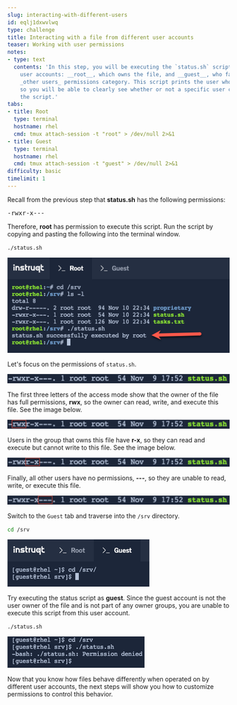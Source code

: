 ```yaml
---
slug: interacting-with-different-users
id: eqlj1dxwvlwq
type: challenge
title: Interacting with a file from different user accounts
teaser: Working with user permissions
notes:
- type: text
  contents: 'In this step, you will be executing the `status.sh` script as two different
    user accounts: __root__, which owns the file, and __guest__, who falls into the
    _other users_ permissions category. This script prints the user who executed it,
    so you will be able to clearly see whether or not a specific user can execute
    the script.'
tabs:
- title: Root
  type: terminal
  hostname: rhel
  cmd: tmux attach-session -t "root" > /dev/null 2>&1
- title: Guest
  type: terminal
  hostname: rhel
  cmd: tmux attach-session -t "guest" > /dev/null 2>&1
difficulty: basic
timelimit: 1
---
```

Recall from the previous step that __status.sh__ has the following permissions:

<pre class=file>
-rwxr-x---
</pre>

Therefore, __root__ has permission to execute this script. Run the script by copying and pasting the following into the terminal window.

```bash
./status.sh
```

![status script run](../assets/statusscriptrun.png)

Let's focus on the permissions of `status.sh`.

<a href="#1">
 <img alt="1" src="../assets/status-sh-permissions.png" />
</a>

<a href="#" class="lightbox" id="1">
 <img alt="An example image" src="../assets/status-sh-permissions.png" />
</a>

The first three letters of the access mode show that the owner of the file has full permissions, __rwx__, so the owner can read, write, and execute this file. See the image below.

<a href="#2">
 <img alt="2" src="../assets/status-sh-permissions2.png" />
</a>

<a href="#" class="lightbox" id="2">
 <img alt="An example image" src="../assets/status-sh-permissions2.png" />
</a>

Users in the group that owns this file have __r-x__, so they can read and execute but cannot write to this file. See the image below.

<a href="#3">
 <img alt="3" src="../assets/status-sh-permissions3.png" />
</a>

<a href="#" class="lightbox" id="3">
 <img alt="An example image" src="../assets/status-sh-permissions3.png" />
</a>

Finally, all other users have no permissions, __---__, so they are unable to read, write, or execute this file.

<a href="#4">
 <img alt="4" src="../assets/status-sh-permissions4.png" />
</a>

<a href="#" class="lightbox" id="4">
 <img alt="An example image" src="../assets/status-sh-permissions4.png" />
</a>


Switch to the `Guest` tab and traverse into the `/srv` directory.

```bash
cd /srv
```

![srv guest](../assets/srvguest.png)

Try executing the status script as __guest__. Since the guest account is not the user owner of the file and is not part of any owner groups, you are unable to execute this script from this user account.

```bash
./status.sh
```

![denied!](../assets/permissiondeniedasguest.png)

Now that you know how files behave differently when operated on by different user accounts, the next steps will show you how to customize permissions to control this behavior.

<style>
.lightbox {
  display: none;
  position: fixed;
  justify-content: center;
  align-items: center;
  z-index: 999;
  top: 0;
  left: 0;
  right: 0;
  bottom: 0;
  padding: 1rem;
  background: rgba(0, 0, 0, 0.8);
}

.lightbox:target {
  display: flex;
}

.lightbox img {
  max-height: 100%;
}
</style>
